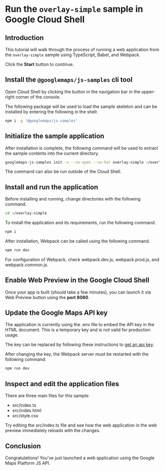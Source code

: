 # Run the `overlay-simple` sample in Google Cloud Shell

<walkthrough-tutorial-duration duration="10"/>

## Introduction

This tutorial will walk through the process of running a web application from
the `overlay-simple` sample using TypeScript, Babel, and Webpack.

Click the **Start** button to continue.

## Install the `@googlemaps/js-samples` cli tool

Open Cloud Shell by clicking the
<walkthrough-cloud-shell-icon></walkthrough-cloud-shell-icon> button in the
navigation bar in the upper-right corner of the console.

The following package will be used to load the sample skeleton and can be
installed by entering the following in the shell:

```bash
npm i -g '@googlemaps/js-samples'
```

## Initialize the sample application

After installation is complete, the following command will be used to extract
the sample contents into the current directory.

```bash
googlemaps-js-samples init -v --no-open --no-hot overlay-simple ~/overlay-simple
```

The command can also be run outside of the Cloud Shell.

## Install and run the application

Before installing and running, change directories with the following command.

```bash
cd ~/overlay-simple
```

To install the application and its requirements, run the following command.

```bash
npm i
```

After installation, Webpack can be called using the following command.

```bash
npm run dev
```

For configuration of Webpack, check
<walkthrough-editor-open-file filePath="~/overlay-simple/webpack.dev.js">webpack.dev.js</walkthrough-editor-open-file>,
<walkthrough-editor-open-file filePath="~/overlay-simple/webpack.prod.js">webpack.prod.js</walkthrough-editor-open-file>,
and
<walkthrough-editor-open-file filePath="~/overlay-simple/webpack.common.js">webpack.common.js</walkthrough-editor-open-file>.

## Enable Web Preview in the Google Cloud Shell

Once your app is built (should take a few minutes), you can launch it via
<walkthrough-spotlight-pointer target="cloudshell" spotlightId="devshell-web-preview-button">Web
Preview button</walkthrough-spotlight-pointer> using the **port 8080**.

## Update the Google Maps API key

The application is currently using the
<walkthrough-editor-open-file filePath="~/overlay-simple/.env">.env</walkthrough-editor-open-file>
file to embed the API key in the HTML document. This is a temporary key and is
not valid for production usage.

The key can be replaced by following these instructions to
[get an api key](https://developers.google.com/maps/documentation/javascript/get-api-key).

After changing the key, the Webpack server must be restarted with the following
command:

```bash
npm run dev
```

## Inspect and edit the application files

There are three main files for this sample:

*   <walkthrough-editor-open-file filePath="~/overlay-simple/src/index.ts">src/index.ts</walkthrough-editor-open-file>
*   <walkthrough-editor-open-file filePath="~/overlay-simple/src/index.html">src/index.html</walkthrough-editor-open-file>
*   <walkthrough-editor-open-file filePath="~/overlay-simple/src/style.css">src/style.css</walkthrough-editor-open-file>

Try editing the <walkthrough-editor-open-file filePath="~/overlay-simple/src/index.ts">src/index.ts</walkthrough-editor-open-file> file and see how the web application in the web preview immediately reloads with the changes.

## Conclusion

<walkthrough-conclusion-trophy></walkthrough-conclusion-trophy>

Congratulations! You've just launched a web application using the Google Maps
Platform JS API.
